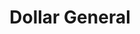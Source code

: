 ---
title: "Dollar General"
url: /waynesville/dollar-general-joe-carver-road/
shop: variety store
---